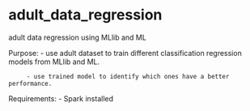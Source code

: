 # adult_data_regression
adult data regression using MLlib and ML

Purpose: - use adult dataset to train different classification regression models from MLlib and ML.

         - use trained model to identify which ones have a better performance.
		 
Requirements: - Spark installed
